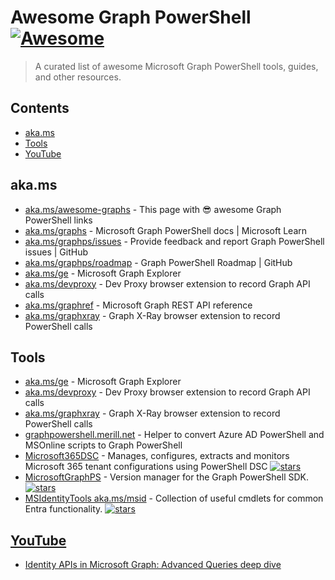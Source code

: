 # Awesome Graph PowerShell [![Awesome](https://awesome.re/badge.svg)](https://awesome.re)

> A curated list of awesome Microsoft Graph PowerShell tools, guides, and other resources.

## Contents

- [aka.ms](#akams)
- [Tools](#tools)
- [YouTube](#youtube)

## aka.ms

- [aka.ms/awesome-graphs](https://aka.ms/awesome-graphs) - This page with 😎 awesome Graph PowerShell links
- [aka.ms/graphs](https://aka.ms/graphs) - Microsoft Graph PowerShell docs | Microsoft Learn
- [aka.ms/graphps/issues](https://aka.ms/graphps/issues) - Provide feedback and report Graph PowerShell issues | GitHub
- [aka.ms/graphps/roadmap](https://aka.ms/graphps/roadmap) - Graph PowerShell Roadmap | GitHub
- [aka.ms/ge](https://aka.ms/ge) - Microsoft Graph Explorer
- [aka.ms/devproxy](https://aka.ms/devproxy) - Dev Proxy browser extension to record Graph API calls
- [aka.ms/graphref](https://aka.ms/graphref) - Microsoft Graph REST API reference
- [aka.ms/graphxray](https://aka.ms/graphxray) - Graph X-Ray browser extension to record PowerShell calls

## Tools

- [aka.ms/ge](https://aka.ms/ge) - Microsoft Graph Explorer
- [aka.ms/devproxy](https://aka.ms/devproxy) - Dev Proxy browser extension to record Graph API calls
- [aka.ms/graphxray](https://aka.ms/graphxray) - Graph X-Ray browser extension to record PowerShell calls
- [graphpowershell.merill.net](https://graphpowershell.merill.net) - Helper to convert Azure AD PowerShell and MSOnline scripts to Graph PowerShell
- [Microsoft365DSC](https://github.com/microsoft/Microsoft365DSC) - Manages, configures, extracts and monitors Microsoft 365 tenant configurations using PowerShell DSC [![stars](https://badgen.net/github/stars/microsoft/Microsoft365DSC)](https://badgen.net/github/stars/microsoft/Microsoft365DSC)
- [MicrosoftGraphPS](https://github.com/KnudsenMorten/MicrosoftGraphPS) - Version manager for the Graph PowerShell SDK. [![stars](https://badgen.net/github/stars/KnudsenMorten/MicrosoftGraphPS)](https://badgen.net/github/stars/KnudsenMorten/MicrosoftGraphPS)
- [MSIdentityTools aka.ms/msid](https://github.com/AzureAD/MSIdentityTools) - Collection of useful cmdlets for common Entra functionality. [![stars](https://badgen.net/github/stars/AzureAD/MSIdentityTools)](https://badgen.net/github/stars/AzureAD/MSIdentityTools)


## [YouTube](#youtube)

- [Identity APIs in Microsoft Graph: Advanced Queries deep dive](https://www.youtube.com/watch?v=HJ2UVz_IKmo)